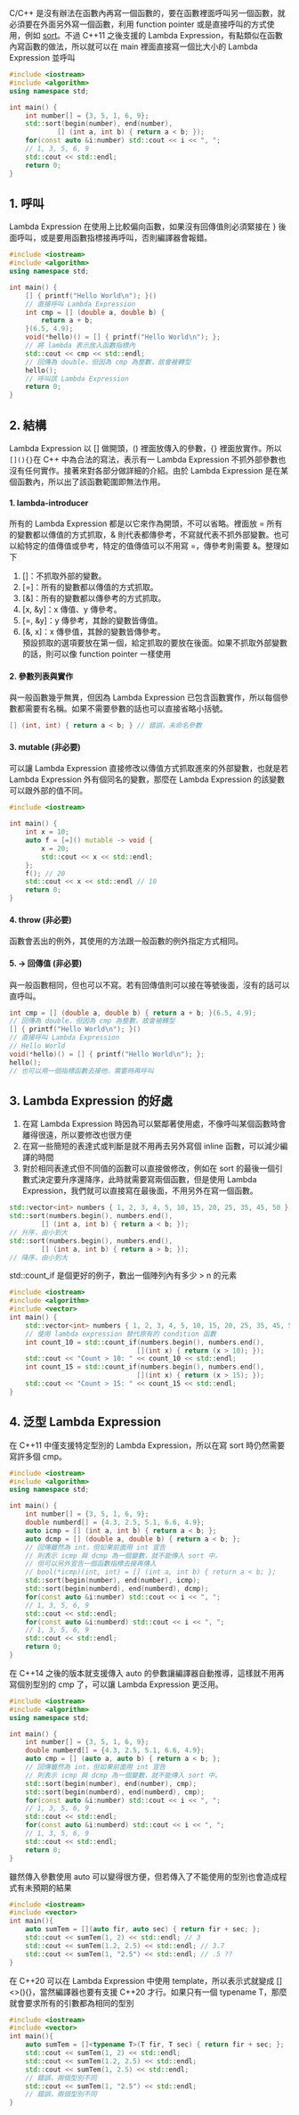 C/C++ 是沒有辦法在函數內再寫一個函數的，要在函數裡面呼叫另一個函數，就必須要在外面另外寫一個函數，利用 function pointer 或是直接呼叫的方式使用，例如 [sort](https://github.com/JrPhy/C_tutorial/blob/main/CH8-%E6%8C%87%E6%A8%99%E8%88%87%E5%87%BD%E6%95%B8.md#3-%E6%8C%87%E6%A8%99%E5%87%BD%E6%95%B8%E7%95%B6%E4%BD%9C%E5%BC%95%E6%95%B8)。不過 C++11 之後支援的 Lambda Expression，有點類似在函數內寫函數的做法，所以就可以在 main 裡面直接寫一個比大小的 Lambda Expression 並呼叫
```cpp
#include <iostream> 
#include <algorithm>
using namespace std; 

int main() { 
    int number[] = {3, 5, 1, 6, 9};
    std::sort(begin(number), end(number),
            [] (int a, int b) { return a < b; });
    for(const auto &i:number) std::cout << i << ", ";
    // 1, 3, 5, 6, 9
    std::cout << std::endl;
    return 0; 
} 
```
## 1. 呼叫
Lambda Expression 在使用上比較偏向函數，如果沒有回傳值則必須緊接在 } 後面呼叫，或是要用函數指標接再呼叫，否則編譯器會報錯。
```cpp
#include <iostream> 
#include <algorithm>
using namespace std; 

int main() { 
    [] { printf("Hello World\n"); }()
    // 直接呼叫 Lambda Expression
    int cmp = [] (double a, double b) {
        return a + b;
    }(6.5, 4.9);
    void(*hello)() = [] { printf("Hello World\n"); };
    // 將 lambda 表示放入函數指標內
    std::cout << cmp << std::endl;
    // 回傳為 double，但因為 cmp 為整數，故會被轉型
    hello();
    // 呼叫該 Lambda Expression
    return 0; 
} 
```
## 2. 結構
Lambda Expression 以 [] 做開頭，() 裡面放傳入的參數，{} 裡面放實作。所以 ```[](){}```在 C++ 中為合法的寫法，表示有一 Lambda Expression 不抓外部參數也沒有任何實作。接著來對各部分做詳細的介紹。由於 Lambda Expression 是在某個函數內，所以出了該函數範圍即無法作用。

#### 1. lambda-introducer
所有的 Lambda Expression 都是以它來作為開頭，不可以省略。裡面放 = 所有的變數都以傳值的方式抓取，& 則代表都傳參考，不寫就代表不抓外部變數。也可以給特定的值傳值或參考，特定的值傳值可以不用寫 =，傳參考則需要 &。整理如下
1. []：不抓取外部的變數。
2. [=]：所有的變數都以傳值的方式抓取。
3. [&]：所有的變數都以傳參考的方式抓取。
4. [x, &y]：x 傳值、y 傳參考。
5. [=, &y]：y 傳參考，其餘的變數皆傳值。
6. [&, x]：x 傳參值，其餘的變數皆傳參考。\
預設抓取的選項要放在第一個，給定抓取的要放在後面。如果不抓取外部變數的話，則可以像 function pointer 一樣使用

#### 2. 參數列表與實作
與一般函數幾乎無異，但因為 Lambda Expression 已包含函數實作，所以每個參數都需要有名稱。如果不需要參數的話也可以直接省略小括號。
```cpp
[] (int, int) { return a < b; } // 錯誤，未命名參數
```

#### 3. mutable (非必要)
可以讓 Lambda Expression 直接修改以傳值方式抓取進來的外部變數，也就是若 Lambda Expression 外有個同名的變數，那麼在 Lambda Expression 的該變數可以跟外部的值不同。
```cpp
#include <iostream> 

int main() { 
    int x = 10;
    auto f = [=]() mutable -> void {
        x = 20;
        std::cout << x << std::endl;
    };
    f(); // 20
    std::cout << x << std::endl // 10
    return 0; 
} 
```
#### 4. throw (非必要)
函數會丟出的例外，其使用的方法跟一般函數的例外指定方式相同。

#### 5. -> 回傳值 (非必要)
與一般函數相同，但也可以不寫。若有回傳值則可以接在等號後面，沒有的話可以直呼叫。
```cpp
int cmp = [] (double a, double b) { return a + b; }(6.5, 4.9);
// 回傳為 double，但因為 cmp 為整數，故會被轉型
[] { printf("Hello World\n"); }()
// 直接呼叫 Lambda Expression
// Hello World
void(*hello)() = [] { printf("Hello World\n"); };
hello();
// 也可以用一個指標函數去接他，需要時再呼叫
```

## 3. Lambda Expression 的好處
1. 在寫 Lambda Expression 時因為可以緊鄰著使用處，不像呼叫某個函數時會離得很遠，所以要修改也很方便
2. 在寫一些簡短的表達式或判斷是就不用再去另外寫個 inline 函數，可以減少編譯的時間
3. 對於相同表達式但不同值的函數可以直接做修改，例如在 sort 的最後一個引數式決定要升序還降序，此時就需要寫兩個函數，但是使用 Lambda Expression，我們就可以直接寫在最後面，不用另外在寫一個函數。
```cpp
std::vector<int> numbers { 1, 2, 3, 4, 5, 10, 15, 20, 25, 35, 45, 50 };
std::sort(numbers.begin(), numbers.end(),
        [] (int a, int b) { return a < b; });
// 升序，由小到大
std::sort(numbers.begin(), numbers.end(),
        [] (int a, int b) { return a > b; });
// 降序，由小到大
```
std::count_if 是個更好的例子，數出一個陣列內有多少 > n 的元素
```cpp
#include <iostream>
#include <algorithm>
#include <vector>
int main() {
    std::vector<int> numbers { 1, 2, 3, 4, 5, 10, 15, 20, 25, 35, 45, 50 };
    // 使用 lambda expression 替代原有的 condition 函數
    int count_10 = std::count_if(numbers.begin(), numbers.end(),
                                [](int x) { return (x > 10); });
    std::cout << "Count > 10: " << count_10 << std::endl;
    int count_15 = std::count_if(numbers.begin(), numbers.end(),
                                [](int x) { return (x > 15); });
    std::cout << "Count > 15: " << count_15 << std::endl;
}
```
## 4. 泛型 Lambda Expression
在 C++11 中僅支援特定型別的 Lambda Expression，所以在寫 sort 時仍然需要寫許多個 cmp。
```cpp
#include <iostream> 
#include <algorithm>
using namespace std; 

int main() { 
    int number[] = {3, 5, 1, 6, 9};
    double numberd[] = {4.3, 2.5, 5.1, 6.6, 4.9};
    auto icmp = [] (int a, int b) { return a < b; };
    auto dcmp = [] (double a, double b) { return a < b; };
    // 回傳雖然為 int，但如果前面用 int 宣告
    // 則表示 icmp 與 dcmp 為一個變數，就不能傳入 sort 中。
    // 但可以另外宣告一個函數指標去接再傳入
    // bool(*icmp)(int, int) = [] (int a, int b) { return a < b; };
    std::sort(begin(number), end(number), icmp);
    std::sort(begin(numberd), end(numberd), dcmp);
    for(const auto &i:number) std::cout << i << ", ";
    // 1, 3, 5, 6, 9
    std::cout << std::endl;
    for(const auto &i:numberd) std::cout << i << ", ";
    // 1, 3, 5, 6, 9
    std::cout << std::endl;
    return 0; 
} 
```
在 C++14 之後的版本就支援傳入 auto 的參數讓編譯器自動推導，這樣就不用再寫個別型別的 cmp 了，可以讓 Lambda Expression 更泛用。
```cpp
#include <iostream> 
#include <algorithm>
using namespace std; 

int main() { 
    int number[] = {3, 5, 1, 6, 9};
    double numberd[] = {4.3, 2.5, 5.1, 6.6, 4.9};
    auto cmp = [] (auto a, auto b) { return a < b; };
    // 回傳雖然為 int，但如果前面用 int 宣告
    // 則表示 icmp 與 dcmp 為一個變數，就不能傳入 sort 中。
    std::sort(begin(number), end(number), cmp);
    std::sort(begin(numberd), end(numberd), cmp);
    for(const auto &i:number) std::cout << i << ", ";
    // 1, 3, 5, 6, 9
    std::cout << std::endl;
    for(const auto &i:numberd) std::cout << i << ", ";
    // 1, 3, 5, 6, 9
    std::cout << std::endl;
    return 0; 
} 
```
雖然傳入參數使用 auto 可以變得很方便，但若傳入了不能使用的型別也會造成程式有未預期的結果
```cpp
#include <iostream>
#include <vector>
int main(){
    auto sumTem = [](auto fir, auto sec) { return fir + sec; };
    std::cout << sumTem(1, 2) << std::endl; // 3
    std::cout << sumTem(1.2, 2.5) << std::endl; // 3.7
    std::cout << sumTem(1, "2.5") << std::endl; // .5 ??
} 
```
在 C++20 可以在 Lambda Expression 中使用 template，所以表示式就變成 []<>(){}，當然編譯器也要有支援 C++20 才行。如果只有一個 typename T，那麼就會要求所有的引數都為相同的型別
```cpp
#include <iostream>
#include <vector>
int main(){
    auto sumTem = []<typename T>(T fir, T sec) { return fir + sec; };
    std::cout << sumTem(1, 2) << std::endl;
    std::cout << sumTem(1.2, 2.5) << std::endl;
    std::cout << sumTem(1, 2.5) << std::endl;
    // 錯誤，兩個型別不同
    std::cout << sumTem(1, "2.5") << std::endl;
    // 錯誤，兩個型別不同
} 
```
